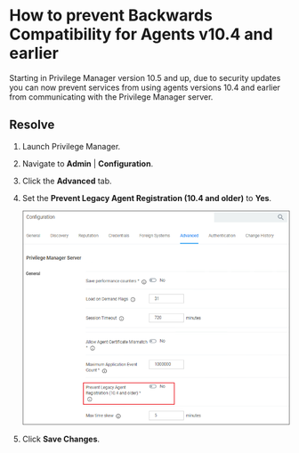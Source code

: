 [title]: # (Prevent Backwards Compatibility)
[tags]: # (agent)
[priority]: # (6)
# How to prevent Backwards Compatibility for Agents v10.4 and earlier

Starting in Privilege Manager version 10.5 and up, due to security updates you can now prevent services from using agents versions 10.4 and earlier from communicating with the Privilege Manager server.

## Resolve

1. Launch Privilege Manager.
1. Navigate to __Admin__ | __Configuration__.
1. Click the __Advanced__ tab.
1. Set the __Prevent Legacy Agent Registration (10.4 and older)__ to __Yes__.

   ![prevent Backwards Compatibility](images/prevent-backwards-comp/backwards-1.png)
1. Click __Save Changes__.
